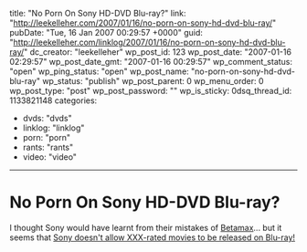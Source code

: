 title: "No Porn On Sony HD-DVD Blu-ray?"
link: "http://leekelleher.com/2007/01/16/no-porn-on-sony-hd-dvd-blu-ray/"
pubDate: "Tue, 16 Jan 2007 00:29:57 +0000"
guid: "http://leekelleher.com/linklog/2007/01/16/no-porn-on-sony-hd-dvd-blu-ray/"
dc_creator: "leekelleher"
wp_post_id: 123
wp_post_date: "2007-01-16 02:29:57"
wp_post_date_gmt: "2007-01-16 00:29:57"
wp_comment_status: "open"
wp_ping_status: "open"
wp_post_name: "no-porn-on-sony-hd-dvd-blu-ray"
wp_status: "publish"
wp_post_parent: 0
wp_menu_order: 0
wp_post_type: "post"
wp_post_password: ""
wp_is_sticky: 0dsq_thread_id: 1133821148
categories:
  - dvds: "dvds"
  - linklog: "linklog"
  - porn: "porn"
  - rants: "rants"
  - video: "video"

---

# No Porn On Sony HD-DVD Blu-ray?

I thought Sony would have learnt from their mistakes of <a href="http://en.wikipedia.org/wiki/Betamax">Betamax</a>... but it seems that <a href="http://www.sgknox.com/2007/01/11/no-porn-on-blu-ray/">Sony doesn't allow XXX-rated movies to be released on Blu-ray!</a>